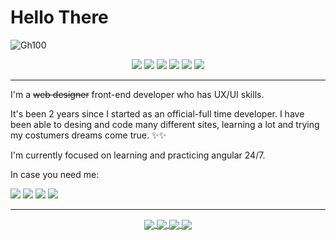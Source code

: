 <h1>Hello There</h1> 

![Gh100](https://user-images.githubusercontent.com/46231507/122117462-7e4ec700-cdec-11eb-9daa-dc49028185bd.jpg)

<div align="center">
<img src="https://img.shields.io/badge/OS-Windows-informational.svg?logoColor=4285F4&style=flat-square&logo=Windows">   <img src="https://img.shields.io/badge/Editor-VS Code-informational.svg?logoColor=4285F4&style=flat-square&logo=Visual-Studio-Code">  <img src="https://img.shields.io/badge/Code-Angular-informational.svg?logoColor=4285F4&style=flat-square&logo=Angular"> <img src="https://img.shields.io/badge/Ux/Ui-Adobe XD-informational.svg?logoColor=4285F4&style=flat-square&logo=Adobe-XD">  <img src="https://img.shields.io/badge/Ux/Ui-Figma-informational.svg?logoColor=4285F4&style=flat-square&logo=Figma">  <img src="https://img.shields.io/badge/Tools-Postman-informational.svg?logoColor=4285F4&style=flat-square&logo=Postman">
</div>

--------------------------------------------------------------------------------------------------------------------------------------

I'm a <strike>web designer</strike> front-end developer who has UX/UI skills.

It's been 2 years since I started as an official-full time developer. I have been able to desing and code many different sites, learning a lot and trying my costumers dreams come true. ✨✨

I'm currently focused on learning and practicing angular 24/7.

In case you need me:

<a href="mailto:micamerchan@gmail.com"><img src="https://img.shields.io/badge/Email-informational.svg?logoColor=ffffff&style=for-the-badge&logo=gmail"></a>
<a href="https://www.linkedin.com/in/michael-merchan/"><img src="https://img.shields.io/badge/LinkedIn-informational.svg?style=for-the-badge&logo=LinkedIn"></a>
<a href="https://drive.google.com/file/d/12IRbDfUsfIcoo6h7OXIiUUSci6g9y309/view?usp=sharing"><img src="https://img.shields.io/badge/CV-informational.svg?style=for-the-badge&logo=Adobe-Acrobat-Reader"></a>
<a href="https://michaelmerchan.com"><img src="https://img.shields.io/badge/CV-informational.svg?logoColor=ffffff&style=for-the-badge&logo=Google-Chrome"></a>

-------------------------------------------------------------------------------------------------------------------------------------
  
  <div align="center">
<a href="https://github.com/Michael-Aguirre-Merchan">	
<img align="center" src="https://github-readme-stats.vercel.app/api/top-langs/?username=Michael-Aguirre-Merchan&hide=css,scss,tex&show_icons=true&theme=radical" />
</a>
<a href="https://github.com/Michael-Aguirre-Merchan">
  <img align="center" src="https://github-readme-stats.vercel.app/api?username=Michael-Aguirre-Merchan&theme=radical"/>
</a>

<a href="https://github.com/Michael-Aguirre-Merchan/CV">
  <img align="center" src="https://github-readme-stats.vercel.app/api/pin/?username=Michael-Aguirre-Merchan&repo=CV&theme=radical" />
</a>  

<a href="https://github.com/Michael-Aguirre-Merchan/Angular-Landing">
  <img align="center" src="https://github-readme-stats.vercel.app/api/pin/?username=Michael-Aguirre-Merchan&repo=Angular-Landing&show_icons=true&theme=radical" />
</a>  
  </div>


